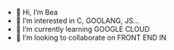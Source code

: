 - 👋 Hi, I’m Bea
- 👀 I’m interested in C, GOOLANG, JS...
- 🌱 I’m currently learning GOOGLE CLOUD
- 💞️ I’m looking to collaborate on FRONT END  IN <CODIVAS>


<!---




gretaothoo/gretaothoo is a ✨ special ✨ repository because its `README.md` (this file) appears on your GitHub profile.
You can click the Preview link to take a look at your changes.
--->
